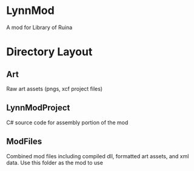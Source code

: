 # LynnMod
A mod for Library of Ruina

# Directory Layout
## Art 
Raw art assets (pngs, xcf project files)
## LynnModProject
C# source code for assembly portion of the mod
## ModFiles
Combined mod files including compiled dll, formatted art assets, and xml data. Use this folder as the mod to use
